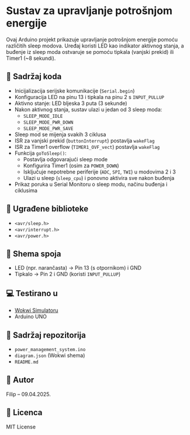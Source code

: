# Sustav za upravljanje potrošnjom energije

Ovaj Arduino projekt prikazuje upravljanje potrošnjom energije pomoću različitih sleep modova. Uređaj koristi LED kao indikator aktivnog stanja, a buđenje iz sleep moda ostvaruje se pomoću tipkala (vanjski prekid) ili Timer1 (~8 sekundi).

## 📌 Sadržaj koda

- Inicijalizacija serijske komunikacije (`Serial.begin`)
- Konfiguracija LED na pinu 13 i tipkala na pinu 2 s `INPUT_PULLUP`
- Aktivno stanje: LED bljeska 3 puta (3 sekunde)
- Nakon aktivnog stanja, sustav ulazi u jedan od 3 sleep moda:
  - `SLEEP_MODE_IDLE`
  - `SLEEP_MODE_PWR_DOWN`
  - `SLEEP_MODE_PWR_SAVE`
- Sleep mod se mijenja svakih 3 ciklusa
- ISR za vanjski prekid (`buttonInterrupt`) postavlja `wakeFlag`
- ISR za Timer1 overflow (`TIMER1_OVF_vect`) postavlja `wakeFlag`
- Funkcija `goToSleep()`:
  - Postavlja odgovarajući sleep mode
  - Konfigurira Timer1 (osim za `POWER_DOWN`)
  - Isključuje nepotrebne periferije (`ADC`, `SPI`, `TWI`) u modovima 2 i 3
  - Ulazi u sleep (`sleep_cpu`) i ponovno aktivira sve nakon buđenja
- Prikaz poruka u Serial Monitoru o sleep modu, načinu buđenja i ciklusima

## 🧩 Ugrađene biblioteke

- `<avr/sleep.h>`
- `<avr/interrupt.h>`
- `<avr/power.h>`

## 🔌 Shema spoja

- LED (npr. narančasta) → Pin 13 (s otpornikom) i GND
- Tipkalo → Pin 2 i GND (koristi `INPUT_PULLUP`)

## 💻 Testirano u

- [Wokwi Simulatoru](https://wokwi.com/)
- Arduino UNO

## 📁 Sadržaj repozitorija

- `power_management_system.ino`
- `diagram.json` (Wokwi shema)
- `README.md`

## 👤 Autor

Filip – 09.04.2025.

## 📜 Licenca

MIT License
